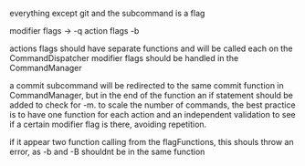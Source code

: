 everything except git and the subcommand is a flag

modifier flags -> -q
action flags -b


actions flags should have separate functions and will be called each on the CommandDispatcher
modifier flags should be handled in the CommandManager

a commit subcommand will be redirected to the same commit function in CommandManager, but in the end of the function an if statement should be added to check for -m.
to scale the number of commands, the best practice is to have one function for each action and an independent validation to see if a certain modifier flag is there, avoiding repetition.

if it appear two function calling from the flagFunctions, this shouls throw an error, as -b and -B shouldnt be in the same function